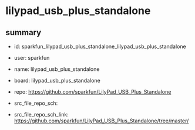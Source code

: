 # lilypad_usb_plus_standalone
 
## summary 
* id: sparkfun_lilypad_usb_plus_standalone_lilypad_usb_plus_standalone
* user: sparkfun
* name: lilypad_usb_plus_standalone
* board: lilypad_usb_plus_standalone
* repo: https://github.com/sparkfun/LilyPad_USB_Plus_Standalone



* src_file_repo_sch: 
* src_file_repo_sch_link: https://github.com/sparkfun/LilyPad_USB_Plus_Standalone/tree/master/






